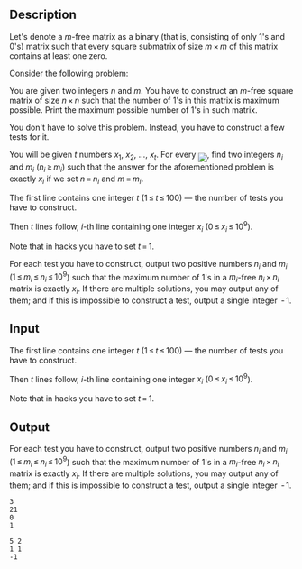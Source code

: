 ## Description

<div><p>Let's denote a <span class="tex-span"><i>m</i></span>-free matrix as a binary (that is, consisting of only <span class="tex-span">1</span>'s and <span class="tex-span">0</span>'s) matrix such that every square submatrix of size <span class="tex-span"><i>m</i> × <i>m</i></span> of this matrix contains at least one zero. </p><p>Consider the following problem:</p><p><span class="tex-font-style-it">You are given two integers <span class="tex-span"><i>n</i></span> and <span class="tex-span"><i>m</i></span>. You have to construct an <span class="tex-span"><i>m</i></span>-free square matrix of size <span class="tex-span"><i>n</i> × <i>n</i></span> such that <span class="tex-font-style-bf">the number of <span class="tex-span">1</span>'s in this matrix is maximum possible</span>. Print the maximum possible number of <span class="tex-span">1</span>'s in such matrix.</span></p><p>You don't have to solve this problem. Instead, you have to construct a few tests for it.</p><p>You will be given <span class="tex-span"><i>t</i></span> numbers <span class="tex-span"><i>x</i><sub class="lower-index">1</sub></span>, <span class="tex-span"><i>x</i><sub class="lower-index">2</sub></span>, ..., <span class="tex-span"><i>x</i><sub class="lower-index"><i>t</i></sub></span>. For every <img align="middle" class="tex-formula" src="file://1gPvaYWK.png" style="max-width: 100.0%;max-height: 100.0%;">, find two integers <span class="tex-span"><i>n</i><sub class="lower-index"><i>i</i></sub></span> and <span class="tex-span"><i>m</i><sub class="lower-index"><i>i</i></sub></span> (<span class="tex-span"><i>n</i><sub class="lower-index"><i>i</i></sub> ≥ <i>m</i><sub class="lower-index"><i>i</i></sub></span>) such that the answer for the aforementioned problem is exactly <span class="tex-span"><i>x</i><sub class="lower-index"><i>i</i></sub></span> if we set <span class="tex-span"><i>n</i> = <i>n</i><sub class="lower-index"><i>i</i></sub></span> and <span class="tex-span"><i>m</i> = <i>m</i><sub class="lower-index"><i>i</i></sub></span>.</p></div><div class="input-specification"><p>The first line contains one integer <span class="tex-span"><i>t</i></span> (<span class="tex-span">1 ≤ <i>t</i> ≤ 100</span>) — the number of tests you have to construct.</p><p>Then <span class="tex-span"><i>t</i></span> lines follow, <span class="tex-span"><i>i</i></span>-th line containing one integer <span class="tex-span"><i>x</i><sub class="lower-index"><i>i</i></sub></span> (<span class="tex-span">0 ≤ <i>x</i><sub class="lower-index"><i>i</i></sub> ≤ 10<sup class="upper-index">9</sup></span>).</p><p><span class="tex-font-style-bf">Note that in hacks you have to set <span class="tex-span"><i>t</i> = 1</span></span>.</p></div><div class="output-specification"><p>For each test you have to construct, output two positive numbers <span class="tex-span"><i>n</i><sub class="lower-index"><i>i</i></sub></span> and <span class="tex-span"><i>m</i><sub class="lower-index"><i>i</i></sub></span> (<span class="tex-span">1 ≤ <i>m</i><sub class="lower-index"><i>i</i></sub> ≤ <i>n</i><sub class="lower-index"><i>i</i></sub> ≤ 10<sup class="upper-index">9</sup></span>) such that the maximum number of <span class="tex-span">1</span>'s in a <span class="tex-span"><i>m</i><sub class="lower-index"><i>i</i></sub></span>-free <span class="tex-span"><i>n</i><sub class="lower-index"><i>i</i></sub> × <i>n</i><sub class="lower-index"><i>i</i></sub></span> matrix is exactly <span class="tex-span"><i>x</i><sub class="lower-index"><i>i</i></sub></span>. If there are multiple solutions, you may output any of them; and if this is impossible to construct a test, output a single integer <span class="tex-span"> - 1</span>. </p></div>

## Input

<p>The first line contains one integer <span class="tex-span"><i>t</i></span> (<span class="tex-span">1 ≤ <i>t</i> ≤ 100</span>) — the number of tests you have to construct.</p><p>Then <span class="tex-span"><i>t</i></span> lines follow, <span class="tex-span"><i>i</i></span>-th line containing one integer <span class="tex-span"><i>x</i><sub class="lower-index"><i>i</i></sub></span> (<span class="tex-span">0 ≤ <i>x</i><sub class="lower-index"><i>i</i></sub> ≤ 10<sup class="upper-index">9</sup></span>).</p><p><span class="tex-font-style-bf">Note that in hacks you have to set <span class="tex-span"><i>t</i> = 1</span></span>.</p>

## Output

<p>For each test you have to construct, output two positive numbers <span class="tex-span"><i>n</i><sub class="lower-index"><i>i</i></sub></span> and <span class="tex-span"><i>m</i><sub class="lower-index"><i>i</i></sub></span> (<span class="tex-span">1 ≤ <i>m</i><sub class="lower-index"><i>i</i></sub> ≤ <i>n</i><sub class="lower-index"><i>i</i></sub> ≤ 10<sup class="upper-index">9</sup></span>) such that the maximum number of <span class="tex-span">1</span>'s in a <span class="tex-span"><i>m</i><sub class="lower-index"><i>i</i></sub></span>-free <span class="tex-span"><i>n</i><sub class="lower-index"><i>i</i></sub> × <i>n</i><sub class="lower-index"><i>i</i></sub></span> matrix is exactly <span class="tex-span"><i>x</i><sub class="lower-index"><i>i</i></sub></span>. If there are multiple solutions, you may output any of them; and if this is impossible to construct a test, output a single integer <span class="tex-span"> - 1</span>. </p>





```input1
3
21
0
1

```




```output1
5 2
1 1
-1

```



